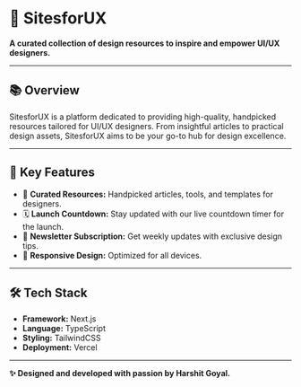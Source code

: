 # 🚀 **SitesforUX**

**A curated collection of design resources to inspire and empower UI/UX designers.**

---

## 📚 **Overview**
SitesforUX is a platform dedicated to providing high-quality, handpicked resources tailored for UI/UX designers. From insightful articles to practical design assets, SitesforUX aims to be your go-to hub for design excellence.

---

## 🎯 **Key Features**
- 📖 **Curated Resources:** Handpicked articles, tools, and templates for designers.
- 🗓️ **Launch Countdown:** Stay updated with our live countdown timer for the launch.
- 📨 **Newsletter Subscription:** Get weekly updates with exclusive design tips.
- 🌟 **Responsive Design:** Optimized for all devices.

---

## 🛠️ **Tech Stack**
- **Framework:** Next.js
- **Language:** TypeScript
- **Styling:** TailwindCSS
- **Deployment:** Vercel

---

**✨ Designed and developed with passion by Harshit Goyal.**
